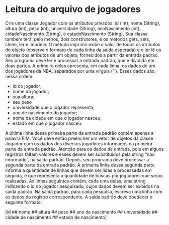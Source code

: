 # Leitura do arquivo de jogadores
Crie uma classe Jogador com os atributos privados: id (int), nome (String), altura (int), peso (int), universidade (String), anoNascimento (int), cidadeNascimento (String), e estadoNascimento (String).
Sua classe também terá, pelo menos, dois construtores, e os métodos gets, sets, clone, ler e imprimir. O método imprimir exibe o valor de todos os atributos do objeto (observe o formato de cada linha da saída esperada) e o ler lê os valores dos atributos de um objeto, fornecidos a partir da entrada padrão.
Seu programa deve ler e processar a entrada padrão, que é dividida em duas partes.  A  primeira  delas  apresenta,  em  cada  linha,  os  dados  de  um  dos jogadores da NBA, separados por uma vírgula (‘,’). Esses dados são, nessa ordem:

- id do jogador;
- nome do jogador;
- sua altura;
- seu peso
- universidade que o jogador representa;
- ano de nascimento do jogador;
- nome da cidade em que o jogador nasceu;
- estado em que o jogador nasceu.

A última linha dessa primeira parte da entrada padrão contém apenas a palavra FIM.
Você deve então preencher um vetor de objetos da classe Jogador com os dados dos diversos jogadores informados na primeira parte da entrada padrão. Atenção para os dados de entrada, pois em alguns registros faltam valores e esses devem ser substituídos pela string “nao informado”, na saída padrão.
Depois, seu programa deve processar a segunda parte da entrada padrão. A primeira linha dessa segunda parte informa a quantidade de linhas que devem ser lidas e processadas em seguida, e que representa a quantidade de buscas por jogadores que serão realizadas.
As linhas seguintes contêm, cada uma delas, uma string indicando o id do jogador pesquisado, cujos dados devem ser exibidos na saída padrão.
Na saída padrão, para cada pesquisa, escreva uma linha com os dados do registro correspondente.
A saída padrão deve obedecer o seguinte formato:

[id ## nome ## altura ## peso ## ano de nascimento ## universidade ## cidade de nascimento ## estado de nascimento]